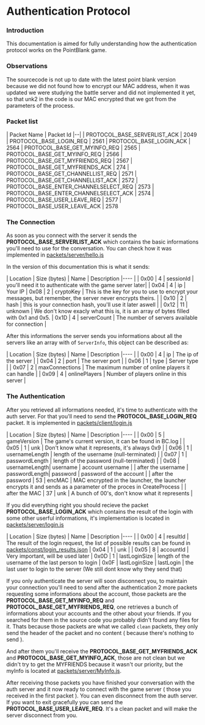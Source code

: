 # Authentication Protocol

### Introduction
This documentation is aimed for fully understanding how the authentication 
protocol works on the PointBlank game.

### Observations
The sourcecode is not up to date with the latest point blank version
because we did not found how to encrypt our MAC address, when it was updated
we were studying the battle server and did not implemented it yet, so that unk2 in the
code is our MAC encrypted that we got from the parameters of the process.

### Packet list
| Packet Name | Packet Id
|--|
| PROTOCOL_BASE_SERVERLIST_ACK | 2049
| PROTOCOL_BASE_LOGIN_REQ | 2561
| PROTOCOL_BASE_LOGIN_ACK | 2564
| PROTOCOL_BASE_GET_MYINFO_REQ | 2565
| PROTOCOL_BASE_GET_MYINFO_REQ | 2566
| PROTOCOL_BASE_GET_MYFRIENDS_REQ | 2567
| PROTOCOL_BASE_GET_MYFRIENDS_ACK | 274
| PROTOCOL_BASE_GET_CHANNELLIST_REQ | 2571
| PROTOCOL_BASE_GET_CHANNELLIST_ACK | 2572
| PROTOCOL_BASE_ENTER_CHANNELSELECT_REQ | 2573
| PROTOCOL_BASE_ENTER_CHANNELSELECT_ACK | 2574
| PROTOCOL_BASE_USER_LEAVE_REQ | 2577
| PROTOCOL_BASE_USER_LEAVE_ACK | 2578


### The Connection
As soon as you connect with the server it sends the **PROTOCOL_BASE_SERVERLIST_ACK** which contains the basic informations you'll
need to use for the conversation. You can check how it was implemented
in [packets/server/hello.js](https://github.com/jmbrito01/pb-api/blob/master/packets/server/hello.js)

In the version of this documentation this is what
it sends:

| Location  | Size (bytes)  | Name  | Description
|----                                           |
| 0x00       | 4             | sessionId | you'll need it to authenticate with the game server later|
| 0x04       | 4             | ip | Your IP
| 0x08       | 2             | cryptoKey | This is the key for you to use to encrypt your messages, but remember, the server never encrypts theirs. |
| 0x10       | 2             | hash | this is your connection hash, you'll use it later aswell |
| 0x12       | 11            | unknown | We don't know exacly what this is, it is an array of bytes filled with 0x1 and 0x5.
| 0x1D       | 4             | serverCount | The number of servers available for connection |

After this informations the server sends you informations about all the
servers like an array with of `ServerInfo`, this object can be described as:

| Location  | Size (bytes)  | Name  | Description
|----                                           |
| 0x00      | 4             | ip    | The ip of the server |
| 0x04      | 2             | port  | The server port |
| 0x06      | 1             | type  | Server type |
| 0x07      | 2             | maxConnections | The maximum number of online players it can handle |
| 0x09      | 4             | onlinePlayers  | Number of players online in this server |

### The Authentication

After you retrieved all informations needed, it's time to authenticate with
the auth server. For that you'll need to send the **PROTOCOL_BASE_LOGIN_REQ** packet. It is implemented
in [packets/client/login.js](https://github.com/jmbrito01/pb-api/blob/master/packets/client/login.js)

| Location  | Size (bytes)  | Name  | Description
|----                                               |
| 0x00      | 5             | gameVersion | The game's current version, it can be found in BC.log |
| 0x05      | 1             | unk         | Don't know what it represents, it's always 0x9 |
| 0x06      | 1             | usernameLength | length of the username (null-terminated) |
| 0x07      | 1             | passwordLength | length of the password (null-terminated) |
| 0x08      | usernameLength| username       | account username |
| after the username   | passwordLength| password       | password of the account |
| after the password  | 53        | encMAC | MAC encrypted in the launcher, the launcher encrypts it and sends as a parameter of the proces in CreateProcess |
| after the MAC | 37 | unk | A bunch of 00's, don't know what it represents |

If you did everything right you should recieve the packet **PROTOCOL_BASE_LOGIN_ACK** which contains
the result of the login with some other userful informations, it's implementation
is located in [packets/server/login.js](https://github.com/jmbrito01/pb-api/blob/master/packets/server/login.js)

| Location  | Size (bytes)  | Name  | Description
|---- |
| 0x00      | 4             | resultId | The result of the login request, the list of possible results can be found in [packets/const/login_results.json](https://github.com/jmbrito01/pb-api/blob/master/packets/const/login_results.json)
| 0x04      | 1             | unk       |
| 0x05      | 8             | accountId | Very important, will be used later
| 0x0D      | 1             | lastLoginSize | length of the username of the last person to login
| 0x0F      | lastLoginSize | lastLogin | the last user to login to the server (We still dont know why they send that)

If you only authenticate the server will soon disconnect you, to maintain your connection
you'll need to send after the authentication 2 more packets requesting some informations
about the account, those packets are the **PROTOCOL_BASE_GET_MYINFO_REQ** and **PROTOCOL_BASE_GET_MYFRIENDS_REQ**,
one retrieves a bunch of informations about your accounts and the other about your friends.
If you searched for them in the source code you probably didn't found any files for it. Thats because those packets
are what we called `clean` packets, they only send the header of the packet and no content ( because there's nothing to send ).


And after them you'll receive the **PROTOCOL_BASE_GET_MYFRIENDS_ACK** and **PROTOCOL_BASE_GET_MYINFO_ACK**, those are
not clean but we didn't try to get the MYFRIENDS because it wasn't our priority, but the myInfo is located at [packets/server/MyInfo.js](https://github.com/jmbrito01/pb-api/blob/master/packets/server/MyInfo.js).

After receiving those packets you have finished your conversation with the
auth server and it now ready to connect with the game server ( those you received in the first
packet ). You can even disconnect from the auth server. If you want to exit gracefully
you can send the **PROTOCOL_BASE_USER_LEAVE_REQ**. It's a clean packet and will make the server
disconnect from you.